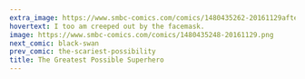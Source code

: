 ```yaml
---
extra_image: https://www.smbc-comics.com/comics/1480435262-20161129after.png
hovertext: I too am creeped out by the facemask.
image: https://www.smbc-comics.com/comics/1480435248-20161129.png
next_comic: black-swan
prev_comic: the-scariest-possibility
title: The Greatest Possible Superhero
---
```


